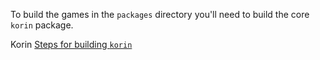 To build the games in the `packages` directory you'll need to build the core `korin` package.

Korin
[Steps for building `korin`](./packages/korin/README.md)